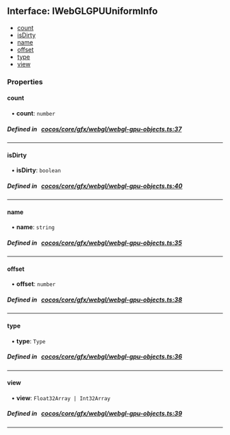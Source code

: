 ## Interface: IWebGLGPUUniformInfo

- [count](#count)
- [isDirty](#isDirty)
- [name](#name)
- [offset](#offset)
- [type](#type)
- [view](#view)

### Properties

#### count

<div style="margin-left: 10px;">


• **count**: ``number``

</div>

##### Defined in &nbsp;   [cocos/core/gfx/webgl/webgl-gpu-objects.ts:37](https://github.com/cocos-creator/engine/blob/c7bf6b8a9/cocos/core/gfx/webgl/webgl-gpu-objects.ts#L37)&nbsp;
___
#### isDirty

<div style="margin-left: 10px;">


• **isDirty**: ``boolean``

</div>

##### Defined in &nbsp;   [cocos/core/gfx/webgl/webgl-gpu-objects.ts:40](https://github.com/cocos-creator/engine/blob/c7bf6b8a9/cocos/core/gfx/webgl/webgl-gpu-objects.ts#L40)&nbsp;
___
#### name

<div style="margin-left: 10px;">


• **name**: ``string``

</div>

##### Defined in &nbsp;   [cocos/core/gfx/webgl/webgl-gpu-objects.ts:35](https://github.com/cocos-creator/engine/blob/c7bf6b8a9/cocos/core/gfx/webgl/webgl-gpu-objects.ts#L35)&nbsp;
___
#### offset

<div style="margin-left: 10px;">


• **offset**: ``number``

</div>

##### Defined in &nbsp;   [cocos/core/gfx/webgl/webgl-gpu-objects.ts:38](https://github.com/cocos-creator/engine/blob/c7bf6b8a9/cocos/core/gfx/webgl/webgl-gpu-objects.ts#L38)&nbsp;
___
#### type

<div style="margin-left: 10px;">


• **type**: ``Type``

</div>

##### Defined in &nbsp;   [cocos/core/gfx/webgl/webgl-gpu-objects.ts:36](https://github.com/cocos-creator/engine/blob/c7bf6b8a9/cocos/core/gfx/webgl/webgl-gpu-objects.ts#L36)&nbsp;
___
#### view

<div style="margin-left: 10px;">


• **view**: ``Float32Array | Int32Array``

</div>

##### Defined in &nbsp;   [cocos/core/gfx/webgl/webgl-gpu-objects.ts:39](https://github.com/cocos-creator/engine/blob/c7bf6b8a9/cocos/core/gfx/webgl/webgl-gpu-objects.ts#L39)&nbsp;
___

